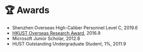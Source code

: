 # 🏆 Awards

- Shenzhen Overseas High-Caliber Personnel Level C, 2019.6
- [HKUST Overseas Research Award](https://fytgs.hkust.edu.hk/scholarships/other-funding-and-scholarships), 2016.9
- Microsoft Junior Scholar, 2012.8
- HUST Outstanding Undergraduate Student, 1%, 2011.9
